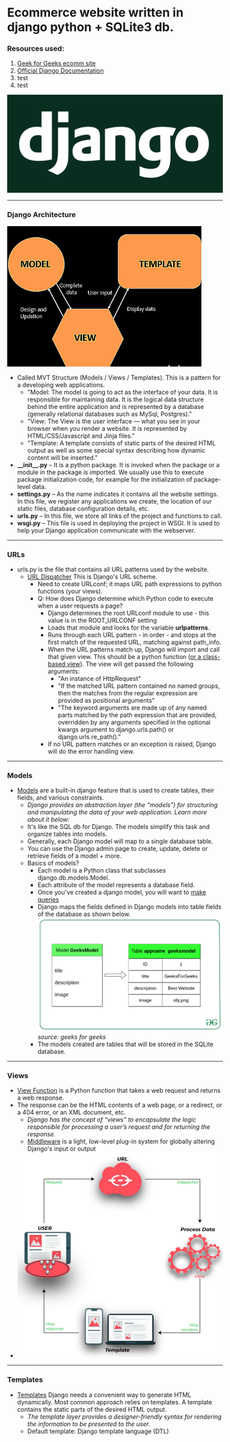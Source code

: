 # Ecommerce website written in django python + SQLite3 db.

### Resources used:

1. [Geek for Geeks ecomm site](https://www.geeksforgeeks.org/e-commerce-website-using-django/)
2. [Official Django Documentation](https://docs.djangoproject.com/en/4.0/)
3. test
4. test

![djangologo](images/djangologo.png)

---

### Django Architecture
![djangoarch](images/djangoarch.png)
* Called MVT Structure (Models / Views / Templates). This is a pattern for a developing web applications.
  * "Model: The model is going to act as the interface of your data. It is responsible for maintaining data. It is the logical data structure behind the entire application and is represented by a database (generally relational databases such as MySql, Postgres)."
  * "View: The View is the user interface — what you see in your browser when you render a website. It is represented by HTML/CSS/Javascript and Jinja files."
  * "Template: A template consists of static parts of the desired HTML output as well as some special syntax describing how dynamic content will be inserted."
* **\_\_init\_\_.py** – It is a python package. It is invoked when the package or a module in the package is imported. We usually use this to execute package initialization code, for example for the initialization of package-level data.
* **settings.py** – As the name indicates it contains all the website settings. In this file, we register any applications we create, the location of our static files, database configuration details, etc.
* **urls.py** – In this file, we store all links of the project and functions to call.
* **wsgi.py** – This file is used in deploying the project in WSGI. It is used to help your Django application communicate with the webserver.

---

### URLs
* urls.py is the file that contains all URL patterns used by the website.
  * [URL Dispatcher](https://docs.djangoproject.com/en/4.0/topics/http/urls/) This is Django's URL scheme.
    * Need to create URLconf; it maps URL path expressions to python functions (your views).
    * Q: How does Django determine which Python code to execute when a user requests a page?
      * Django determines the root URLconf module to use - this value is in the ROOT_URLCONF setting
      * Loads that module and looks for the variable **urlpatterns**. 
      * Runs through each URL pattern - in order - and stops at the first match of the requested URL, matching against path_info.
      * When the URL patterns match up, Django will import and call that given view. This should be a python function ([or a class-based view](https://docs.djangoproject.com/en/4.0/topics/class-based-views/)). The view will get passed the following arguments:
        * "An instance of HttpRequest"
        * "If the matched URL pattern contained no named groups, then the matches from the regular expression are provided as positional arguments"
        * "The keyword arguments are made up of any named parts matched by the path expression that are provided, overridden by any arguments specified in the optional kwargs argument to django.urls.path() or django.urls.re_path()."
      * If no URL pattern matches or an exception is raised, Django will do the error handling view.

---

### Models
* [Models](https://www.geeksforgeeks.org/django-models/) are a built-in django feature that is used to create tables, their fields, and various constraints.
  * _Django provides an abstraction layer (the “models”) for structuring and manipulating the data of your web application. Learn more about it below:_
  * It's like the SQL db for Django. The models simplify this task and organize tables into models. 
  * Generally, each Django model will map to a single database table.
  * You can use the Django admin page to create, update, delete or retrieve fields of a model + more.
  * Basics of models?
    * Each model is a Python class that subclasses django.db.models.Model.
    * Each attribute of the model represents a database field.
    * Once you've created a django model, you will want to [make queries](https://docs.djangoproject.com/en/3.0/topics/db/queries/)
    * Django maps the fields defined in Django models into table fields of the database as shown below. 
    ![geekmodeltable](images/geek-for-geek-models-table.png) *source: geeks for geeks*
    * The models created are tables that will be stored in the SQLite database.

---

### Views
* [View Function](https://docs.djangoproject.com/en/4.0/topics/http/views/) is a Python function that takes a web request and returns a web response.
* The response can be the HTML contents of a web page, or a redirect, or a 404 error, or an XML document, etc.
  * _Django has the concept of “views” to encapsulate the logic responsible for processing a user’s request and for returning the response._
  * [Middleware](https://docs.djangoproject.com/en/4.0/topics/http/middleware/) is a light, low-level plug-in system for globally altering Django's input or output
* ![django-views](images/django-views.jpg)

---

### Templates
* [Templates](https://docs.djangoproject.com/en/4.0/topics/templates/) Django needs a convenient way to generate HTML dynamically. Most common approach relies on templates. A template contains the static parts of the desired HTML output.
  * _The template layer provides a designer-friendly syntax for rendering the information to be presented to the user._
  * Default template: Django template language (DTL)
